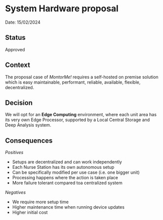 # System Hardware proposal

Date: 15/02/2024

## Status

Approved

## Context

The proposal case of *MontorMe!* requires a self-hosted on premise solution which is easy maintainable, performant, reliable, available, flexible, decentralized.

## Decision

We will opt for an **Edge Computing** environment, where each unit area has its very own Edge Processor, supported by a Local Central Storage and Deep Analysis system.

## Consequences

*Positives*

- Setups are decentralized and can work independently
- Each Nurse Station has its own autonomous setup
- Can be specifically modified per use case (i.e. one bigger unit)
- Processing happens where the action is taken place
- More failure tolerant compared toa centralized system

*Negatives*

- We require more setup  time
- Higher maintenance time when running device updates
- Higher initial cost

